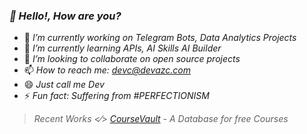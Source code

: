 ### *🍊 Hello!, How are you?*

- 🔭 *I’m currently working on Telegram Bots, Data Analytics Projects*
- 🌱 *I’m currently learning APIs, AI Skills AI Builder*
- 👯 *I’m looking to collaborate on open source projects*
- 📫 *How to reach me: devc@devazc.com*
- 😄 *Just call me Dev*
- ⚡ *Fun fact: Suffering from #PERFECTIONISM*

 > *Recent Works <⁄> *[CourseVault](coursevault.super.site)* - A Database for free Courses*
